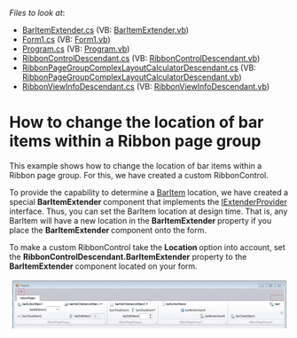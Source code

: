 <!-- default file list -->
*Files to look at*:

* [BarItemExtender.cs](./CS/CustomRibbonControl/BarItemExtender.cs) (VB: [BarItemExtender.vb](./VB/CustomRibbonControl/BarItemExtender.vb))
* [Form1.cs](./CS/CustomRibbonControl/Form1.cs) (VB: [Form1.vb](./VB/CustomRibbonControl/Form1.vb))
* [Program.cs](./CS/CustomRibbonControl/Program.cs) (VB: [Program.vb](./VB/CustomRibbonControl/Program.vb))
* [RibbonControlDescendant.cs](./CS/CustomRibbonControl/RibbonControlDescendant.cs) (VB: [RibbonControlDescendant.vb](./VB/CustomRibbonControl/RibbonControlDescendant.vb))
* [RibbonPageGroupComplexLayoutCalculatorDescendant.cs](./CS/CustomRibbonControl/RibbonPageGroupComplexLayoutCalculatorDescendant.cs) (VB: [RibbonPageGroupComplexLayoutCalculatorDescendant.vb](./VB/CustomRibbonControl/RibbonPageGroupComplexLayoutCalculatorDescendant.vb))
* [RibbonViewInfoDescendant.cs](./CS/CustomRibbonControl/RibbonViewInfoDescendant.cs) (VB: [RibbonViewInfoDescendant.vb](./VB/CustomRibbonControl/RibbonViewInfoDescendant.vb))
<!-- default file list end -->
# How to change the location of bar items within a Ribbon page group


<p>This example shows how to change the location of bar items within a Ribbon page group. For this, we have created a custom RibbonControl.<br />
</p><p>To provide the capability to determine a <a href="http://documentation.devexpress.com/#WindowsForms/DevExpressXtraBarsBarItemMembersTopicAll"><u>BarItem</u></a> location, we have created a special <strong>BarItemExtender </strong>component that implements the <a href="http://msdn.microsoft.com/ru-ru/library/system.componentmodel.iextenderprovider.aspx"><u>IExtenderProvider</u></a> interface. Thus, you can set the BarItem location at design time. That is, any BarItem will have a new location in the <strong>BarItemExtender </strong>property if you place the <strong>BarItemExtender </strong>component onto the form.</p><p>To make a custom RibbonControl take the <strong>Location </strong>option into account, set the <strong>RibbonControlDescendant.BarItemExtender</strong> property to the <strong>BarItemExtender </strong>component located on your form.</p><p><img src="https://raw.githubusercontent.com/DevExpress-Examples/how-to-change-the-location-of-bar-items-within-a-ribbon-page-group-e4315/12.1.7+/media/39cb19f8-b1fb-4fba-8f4a-3bd267db8249.png"></p>

<br/>



